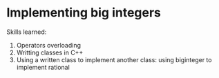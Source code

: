 # Implementing big integers

Skills learned:
1. Operators overloading
2. Writting classes in C++
3. Using a written class to implement another class: using biginteger to implement rational
